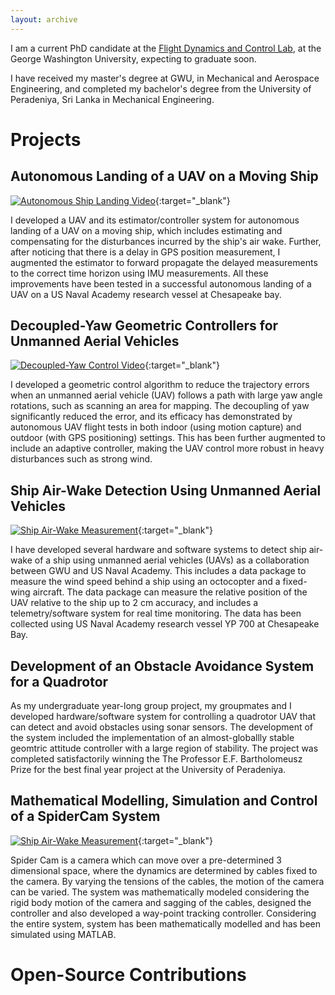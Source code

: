```yaml
---
layout: archive
---
```


I am a current PhD candidate at the [Flight Dynamics and Control Lab](http://www2.seas.gwu.edu/~tylee/), at the George Washington University, expecting to graduate soon. 

I have received my master's degree at GWU, in Mechanical and Aerospace Engineering, and completed my bachelor's degree from the University of Peradeniya, Sri Lanka in Mechanical Engineering. 

# Projects
## Autonomous Landing of a UAV on a Moving Ship

[![Autonomous Ship Landing Video](http://img.youtube.com/vi/_WXyo45Oo1Y/0.jpg)](http://www.youtube.com/watch?v=_WXyo45Oo1Y "Preliminary results for autonomous landing of a UAV on a moving ship"){:target="_blank"}

I developed a UAV and its estimator/controller system for autonomous landing of a UAV on a moving ship, which includes estimating and compensating for the disturbances incurred by the ship's air wake. 
Further, after noticing that there is a delay in GPS position measurement, I augmented the estimator to forward propagate the delayed measurements to the correct time horizon using IMU measurements. 
All these improvements have been tested in a successful autonomous landing of a UAV on a US Naval Academy research vessel at Chesapeake bay.

## Decoupled-Yaw Geometric Controllers for Unmanned Aerial Vehicles
[![Decoupled-Yaw Control Video](http://img.youtube.com/vi/w4UcEp5jb0E/0.jpg)](http://www.youtube.com/watch?v=w4UcEp5jb0E  "Geometric Controls of a Quadrotor UAV with the Decoupled Attitude Controls"){:target="_blank"}

I developed a geometric control algorithm to reduce the trajectory errors when an unmanned aerial vehicle (UAV) follows a path with large yaw angle rotations, such as scanning an area for mapping. 
The decoupling of yaw significantly reduced the error, and its efficacy has demonstrated by autonomous UAV flight tests in both indoor (using motion capture) and outdoor (with GPS positioning) settings.
This has been further augmented to include an adaptive controller, making the UAV control more robust in heavy disturbances such as strong wind.

## Ship Air-Wake Detection Using Unmanned Aerial Vehicles 
[![Ship Air-Wake Measurement](http://img.youtube.com/vi/9FUpj1PZaP8/0.jpg)](http://www.youtube.com/watch?v=9FUpj1PZaP8  "Ship Air-Wake Detection Using Unmanned Aerial Vehicles"){:target="_blank"}

I have developed several hardware and software systems to detect ship air-wake of a ship using unmanned aerial vehicles (UAVs) as a collaboration between GWU and US Naval Academy. 
This includes a data package to measure the wind speed behind a ship using an octocopter and a fixed-wing aircraft. 
The data package can measure the relative position of the UAV relative to the ship up to 2 cm accuracy, and includes a telemetry/software system for real time monitoring. 
The data has been collected using US Naval Academy research vessel YP 700 at Chesapeake Bay.

## Development of an Obstacle Avoidance System for a Quadrotor

As my undergraduate year-long group project, my groupmates and I developed hardware/software system for controlling a quadrotor UAV that can detect and avoid obstacles using sonar sensors.
The development of the system included the implementation of an almost-globallly stable geomtric attitude controller with a large region of stability.
The project was completed satisfactorily winning the The Professor E.F. Bartholomeusz Prize for the best final year project at the University of Peradeniya.

## Mathematical Modelling, Simulation and Control of a SpiderCam System
[![Ship Air-Wake Measurement](http://img.youtube.com/vi/x7ThRxnTI9M/0.jpg)](http://www.youtube.com/watch?v=x7ThRxnTI9M   "Spider Cam Simulation"){:target="_blank"}

Spider Cam is a camera which can move over a pre-determined 3 dimensional space, where the dynamics are determined by cables fixed to the camera. 
By varying the tensions of the cables, the motion of the camera can be varied. The system was mathematically modeled considering the rigid body motion of the camera and sagging of the cables, designed the controller and also developed a way-point tracking controller. 
Considering the entire system, system has been mathematically modelled and has been simulated using MATLAB.

# Open-Source Contributions

